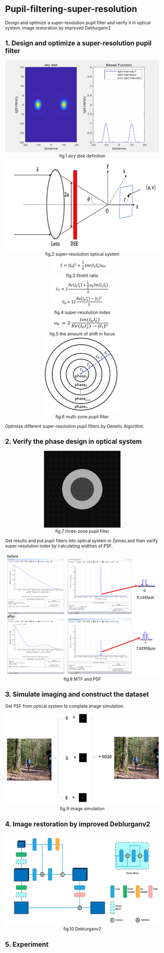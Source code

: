 # Pupil-filtering-super-resolution
Design and optimize a super-resolution pupil filter and verify it in optical system, image restoration by improved Deblurganv2
## 1. Design and optimize a super-resolution pupil filter

<center> <img height="300" src="information/1.gif" width="600"/> </center>
<center> fig.1 airy disk definition </center>

<center><img height="300" src="information/2.png" width="600"/></center>
<center> fig.2 super-resolution optical system </center>

<center><img height="50" src="information/3.png" width="200"/></center>
<center> fig.3 Strehl ratio </center>

<center><img height="100" src="information/4.png" width="200"/></center>
<center> fig.4 super-resolution index </center>

<center><img height="50" src="information/5.png" width="200"/></center>
<center> fig.5 the amount of shift in focus </center>

<center><img height="250" src="information/6.png" width="250"/></center>
<center> fig.6 multi-zone pupil filter </center>

Optimize different super-resolution pupil filters by Genetic Algorithm.
## 2. Verify the phase design in optical system

<center><img height="250" src="information/7.png" width="250"/></center>
<center> fig.7 three-zone pupil filter </center>

Get results and put pupil filters into optical system in Zemax,and then varify super-resolution index
by calculating widthes of PSF.

<center><img height="400" src="information/8.png" width="600"/></center>
<center> fig.8 MTF and PSF  </center>

## 3. Simulate imaging and construct the dataset
Get PSF from optical system to complete image simulation.

<center><img height="300" src="information/9.png" width="600"/></center>
<center> fig.9 image simulation </center>

## 4. Image restoration by improved Deblurganv2

<center><img height="300" src="information/10.png" width="600"/></center>
<center> fig.10 Deblurganv2 </center>




## 5. Experiment 


